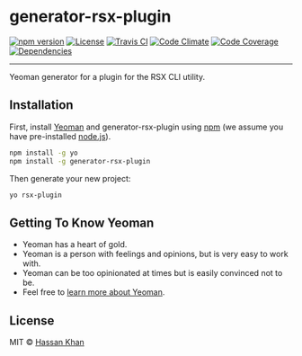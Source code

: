 # generator-rsx-plugin

[![npm version][ico-npm]][link-npm]
[![License][ico-license]](LICENSE.md)
[![Travis CI][ico-travis]][link-travis]
[![Code Climate][ico-codeclimate]][link-codeclimate]
[![Code Coverage][ico-code-coverage]][link-code-coverage]
[![Dependencies][ico-dependencies]][link-dependencies]

---

Yeoman generator for a plugin for the RSX CLI utility.

## Installation

First, install [Yeoman](http://yeoman.io) and generator-rsx-plugin using [npm](https://www.npmjs.com/) (we assume you have pre-installed [node.js](https://nodejs.org/)).

```bash
npm install -g yo
npm install -g generator-rsx-plugin
```

Then generate your new project:

```bash
yo rsx-plugin
```

## Getting To Know Yeoman

 * Yeoman has a heart of gold.
 * Yeoman is a person with feelings and opinions, but is very easy to work with.
 * Yeoman can be too opinionated at times but is easily convinced not to be.
 * Feel free to [learn more about Yeoman](http://yeoman.io/).

## License

MIT © [Hassan Khan](http://hassankhan.me)


[ico-npm]: https://img.shields.io/npm/v/generator-rsx-plugin.svg?style=flat-square
[ico-license]: https://img.shields.io/badge/license-MIT-brightgreen.svg?style=flat-square
[ico-travis]: https://img.shields.io/travis/react-native-contrib/generator-rsx-plugin/master.svg?style=flat-square
[ico-codeclimate]: https://img.shields.io/codeclimate/github/react-native-contrib/generator-rsx-plugin.svg?style=flat-square
[ico-code-coverage]: https://img.shields.io/codeclimate/coverage/github/react-native-contrib/generator-rsx-plugin.svg?style=flat-square
[ico-dependencies]: https://img.shields.io/david/react-native-contrib/generator-rsx-plugin.svg?style=flat-square

[link-npm]: https://www.npmjs.com/package/generator-rsx-plugin
[link-travis]: https://travis-ci.org/react-native-contrib/generator-rsx-plugin
[link-codeclimate]: https://codeclimate.com/github/react-native-contrib/generator-rsx-plugin
[link-code-coverage]: https://codeclimate.com/github/react-native-contrib/generator-rsx-plugin/coverage
[link-dependencies]: https://david-dm.org/react-native-contrib/generator-rsx-plugin
